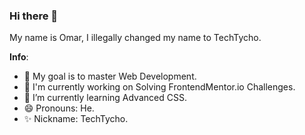 ### Hi there 👋

My name is Omar, I illegally changed my name to TechTycho.

**Info**:
- 🔭 My goal is to master Web Development.
- 🔨 I'm currently working on Solving FrontendMentor.io Challenges.
- 🌱 I’m currently learning Advanced CSS.
- 😄 Pronouns: He.
- ✨ Nickname: TechTycho.
